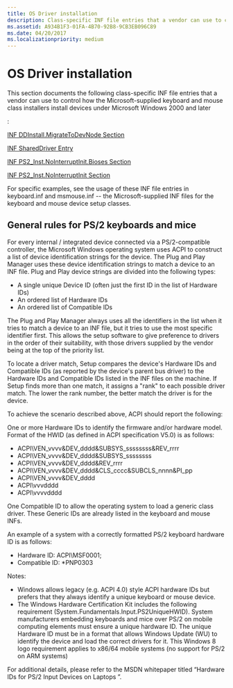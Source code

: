 ```yaml
---
title: OS Driver installation
description: Class-specific INF file entries that a vendor can use to control how the Microsoft-supplied keyboard and mouse class installers install devices .
ms.assetid: A934B1F3-01FA-4B70-92B8-9CB3EB096C89
ms.date: 04/20/2017
ms.localizationpriority: medium
---
```


# OS Driver installation


This section documents the following class-specific INF file entries that a vendor can use to control how the Microsoft-supplied keyboard and mouse class installers install devices under Microsoft Windows 2000 and later

:

[INF DDInstall.MigrateToDevNode Section](inf-ddinstall-migratetodevnode-section.md)

[INF SharedDriver Entry](inf-shareddriver-entry.md)

[INF PS2\_Inst.NoInterruptInit.Bioses Section](inf-ps2-inst-nointerruptinit-bioses-section.md)

[INF PS2\_Inst.NoInterruptInit Section](inf-ps2-inst-nointerruptinit-section.md)

For specific examples, see the usage of these INF file entries in keyboard.inf and msmouse.inf -- the Microsoft-supplied INF files for the keyboard and mouse device setup classes.

## General rules for PS/2 keyboards and mice


For every internal / integrated device connected via a PS/2-compatible controller, the Microsoft Windows operating system uses ACPI to construct a list of device identification strings for the device. The Plug and Play Manager uses these device identification strings to match a device to an INF file. Plug and Play device strings are divided into the following types:

-   A single unique Device ID (often just the first ID in the list of Hardware IDs)
-   An ordered list of Hardware IDs
-   An ordered list of Compatible IDs

The Plug and Play Manager always uses all the identifiers in the list when it tries to match a device to an INF file, but it tries to use the most specific identifier first. This allows the setup software to give preference to drivers in the order of their suitability, with those drivers supplied by the vendor being at the top of the priority list.

To locate a driver match, Setup compares the device's Hardware IDs and Compatible IDs (as reported by the device's parent bus driver) to the Hardware IDs and Compatible IDs listed in the INF files on the machine. If Setup finds more than one match, it assigns a "rank" to each possible driver match. The lower the rank number, the better match the driver is for the device.

To achieve the scenario described above, ACPI should report the following:

One or more Hardware IDs to identify the firmware and/or hardware model. Format of the HWID (as defined in ACPI specification V5.0) is as follows:

-   ACPI\\VEN\_vvvv&DEV\_dddd&SUBSYS\_ssssssss&REV\_rrrr
-   ACPI\\VEN\_vvvv&DEV\_dddd&SUBSYS\_ssssssss
-   ACPI\\VEN\_vvvv&DEV\_dddd&REV\_rrrr
-   ACPI\\VEN\_vvvv&DEV\_dddd&CLS\_cccc&SUBCLS\_nnnn&PI\_pp
-   ACPI\\VEN\_vvvv&DEV\_dddd
-   ACPI\\vvvdddd
-   ACPI\\vvvvdddd

One Compatible ID to allow the operating system to load a generic class driver. These Generic IDs are already listed in the keyboard and mouse INFs.

An example of a system with a correctly formatted PS/2 keyboard hardware ID is as follows:

-   Hardware ID: ACPI\\MSF0001;
-   Compatible ID: \*PNP0303

Notes:

-   Windows allows legacy (e.g. ACPI 4.0) style ACPI hardware IDs but prefers that they always identify a unique keyboard or mouse device.
-   The Windows Hardware Certification Kit includes the following requirement (System.Fundamentals.Input.PS2UniqueHWID). System manufacturers embedding keyboards and mice over PS/2 on mobile computing elements must ensure a unique hardware ID. The unique Hardware ID must be in a format that allows Windows Update (WU) to identify the device and load the correct drivers for it. This Windows 8 logo requirement applies to x86/64 mobile systems (no support for PS/2 on ARM systems)

For additional details, please refer to the MSDN whitepaper titled “Hardware IDs for PS/2 Input Devices on Laptops ”.

 

 




